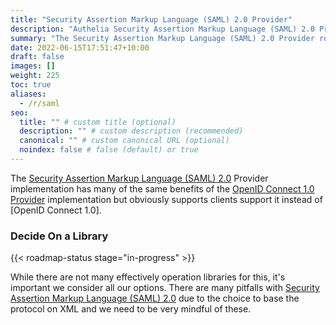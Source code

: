 ```yaml
---
title: "Security Assertion Markup Language (SAML) 2.0 Provider"
description: "Authelia Security Assertion Markup Language (SAML) 2.0 Provider Implementation"
summary: "The Security Assertion Markup Language (SAML) 2.0 Provider role is a very useful but complex feature to enhance interoperability of Authelia with other products."
date: 2022-06-15T17:51:47+10:00
draft: false
images: []
weight: 225
toc: true
aliases:
  - /r/saml
seo:
  title: "" # custom title (optional)
  description: "" # custom description (recommended)
  canonical: "" # custom canonical URL (optional)
  noindex: false # false (default) or true
---
```


The [Security Assertion Markup Language (SAML) 2.0] Provider implementation has many of the same benefits of the
[OpenID Connect 1.0 Provider](../active/openid-connect-1.0-provider.md) implementation but obviously supports clients
support it instead of [OpenID Connect 1.0].

### Decide On a Library

{{< roadmap-status stage="in-progress" >}}

While there are not many effectively operation libraries for this, it's important we consider all our options. There are
many pitfalls with [Security Assertion Markup Language (SAML) 2.0] due to the choice to base the protocol on XML and we
need to be very mindful of these.

[Security Assertion Markup Language (SAML) 2.0]: https://docs.oasis-open.org/security/saml/Post2.0/sstc-saml-tech-overview-2.0.html
